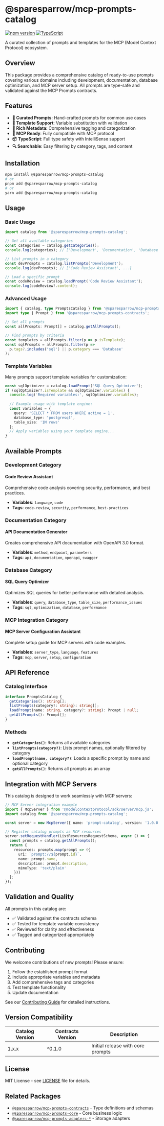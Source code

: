 # @sparesparrow/mcp-prompts-catalog

[![npm version](https://badge.fury.io/js/%40sparesparrow%2Fmcp-prompts-catalog.svg)](https://badge.fury.io/js/%40sparesparrow%2Fmcp-prompts-catalog)
[![TypeScript](https://img.shields.io/badge/%3C%2F%3E-TypeScript-%230074c1.svg)](http://www.typescriptlang.org/)

A curated collection of prompts and templates for the MCP (Model Context Protocol) ecosystem.

## Overview

This package provides a comprehensive catalog of ready-to-use prompts covering various domains including development, documentation, database optimization, and MCP server setup. All prompts are type-safe and validated against the MCP Prompts contracts.

## Features

- **🎯 Curated Prompts**: Hand-crafted prompts for common use cases
- **🔧 Template Support**: Variable substitution with validation
- **📝 Rich Metadata**: Comprehensive tagging and categorization
- **🚀 MCP Ready**: Fully compatible with MCP protocol
- **📦 TypeScript**: Full type safety with IntelliSense support
- **🔍 Searchable**: Easy filtering by category, tags, and content

## Installation

```bash
npm install @sparesparrow/mcp-prompts-catalog
# or
pnpm add @sparesparrow/mcp-prompts-catalog
# or
yarn add @sparesparrow/mcp-prompts-catalog
```

## Usage

### Basic Usage

```typescript
import catalog from '@sparesparrow/mcp-prompts-catalog';

// Get all available categories
const categories = catalog.getCategories();
console.log(categories); // ['Development', 'Documentation', 'Database', 'MCP Integration']

// List prompts in a category
const devPrompts = catalog.listPrompts('Development');
console.log(devPrompts); // ['Code Review Assistant', ...]

// Load a specific prompt
const codeReview = catalog.loadPrompt('Code Review Assistant');
console.log(codeReview?.content);
```

### Advanced Usage

```typescript
import { catalog, type PromptsCatalog } from '@sparesparrow/mcp-prompts-catalog';
import type { Prompt } from '@sparesparrow/mcp-prompts-contracts';

// Get all prompts
const allPrompts: Prompt[] = catalog.getAllPrompts();

// Find prompts by criteria
const templates = allPrompts.filter(p => p.isTemplate);
const sqlPrompts = allPrompts.filter(p => 
  p.tags?.includes('sql') || p.category === 'Database'
);
```

### Template Variables

Many prompts support template variables for customization:

```typescript
const sqlOptimizer = catalog.loadPrompt('SQL Query Optimizer');
if (sqlOptimizer?.isTemplate && sqlOptimizer.variables) {
  console.log('Required variables:', sqlOptimizer.variables);
  
  // Example usage with template engine:
  const variables = {
    query: 'SELECT * FROM users WHERE active = 1',
    database_type: 'postgresql',
    table_size: '1M rows'
  };
  // Apply variables using your template engine...
}
```

## Available Prompts

### Development Category

#### Code Review Assistant
Comprehensive code analysis covering security, performance, and best practices.
- **Variables**: `language`, `code`
- **Tags**: `code-review`, `security`, `performance`, `best-practices`

### Documentation Category

#### API Documentation Generator  
Creates comprehensive API documentation with OpenAPI 3.0 format.
- **Variables**: `method`, `endpoint`, `parameters`
- **Tags**: `api`, `documentation`, `openapi`, `swagger`

### Database Category

#### SQL Query Optimizer
Optimizes SQL queries for better performance with detailed analysis.
- **Variables**: `query`, `database_type`, `table_size`, `performance_issues`
- **Tags**: `sql`, `optimization`, `database`, `performance`

### MCP Integration Category

#### MCP Server Configuration Assistant
Complete setup guide for MCP servers with code examples.
- **Variables**: `server_type`, `language`, `features`
- **Tags**: `mcp`, `server`, `setup`, `configuration`

## API Reference

### Catalog Interface

```typescript
interface PromptsCatalog {
  getCategories(): string[];
  listPrompts(category?: string): string[];
  loadPrompt(name: string, category?: string): Prompt | null;
  getAllPrompts(): Prompt[];
}
```

### Methods

- **`getCategories()`**: Returns all available categories
- **`listPrompts(category?)`**: Lists prompt names, optionally filtered by category
- **`loadPrompt(name, category?)`**: Loads a specific prompt by name and optional category
- **`getAllPrompts()`**: Returns all prompts as an array

## Integration with MCP Servers

This catalog is designed to work seamlessly with MCP servers:

```typescript
// MCP Server integration example
import { McpServer } from '@modelcontextprotocol/sdk/server/mcp.js';
import catalog from '@sparesparrow/mcp-prompts-catalog';

const server = new McpServer({ name: 'prompt-catalog', version: '1.0.0' });

// Register catalog prompts as MCP resources
server.setRequestHandler(ListResourcesRequestSchema, async () => {
  const prompts = catalog.getAllPrompts();
  return {
    resources: prompts.map(prompt => ({
      uri: `prompt://${prompt.id}`,
      name: prompt.name,
      description: prompt.description,
      mimeType: 'text/plain'
    }))
  };
});
```

## Validation and Quality

All prompts in this catalog are:
- ✅ Validated against the contracts schema
- ✅ Tested for template variable consistency  
- ✅ Reviewed for clarity and effectiveness
- ✅ Tagged and categorized appropriately

## Contributing

We welcome contributions of new prompts! Please ensure:

1. Follow the established prompt format
2. Include appropriate variables and metadata
3. Add comprehensive tags and categories
4. Test template functionality
5. Update documentation

See our [Contributing Guide](../../CONTRIBUTING.md) for detailed instructions.

## Version Compatibility

| Catalog Version | Contracts Version | Description |
|----------------|------------------|-------------|
| 1.x.x          | ^0.1.0           | Initial release with core prompts |

## License

MIT License - see [LICENSE](../../LICENSE) file for details.

## Related Packages

- [`@sparesparrow/mcp-prompts-contracts`](../mcp-prompts-contracts) - Type definitions and schemas
- [`@sparesparrow/mcp-prompts-core`](../core) - Core business logic
- [`@sparesparrow/mcp-prompts-adapters-*`](../adapters-file) - Storage adapters
